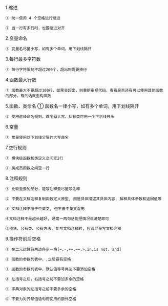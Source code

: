 1.缩进

    ① 统一使用 4 个空格进行缩进
    
    ② 当一行有多行时，也要缩进对齐
    

2.变量命名

    ① 变量名尽量小写，如有多个单词，用下划线隔开
    

3.每行最多字符数

    ① 每行字符限制不超过200个，超出则需要换行
    

4.函数最大行数

    ① 函数最大不要超过100行，如果会超出，则重新审视代码，看看是否还有可以使用其他函数的部分，有的话就重构函数
    

5.函数、类命名
    ① 函数名一律小写，如有多个单词，用下划线隔开
    
    ② 使用驼峰命名规则，首字母大写，私有类可用一个下划线开头
    

6.常量

    ① 常量使用以下划线分隔的大写命名
    

7.空行规则

    ① 模块级函数和类定义之间空2行
    
    ② 类成员函数之间空一行
    

8.注释规则

    ① 比较重要的部分，能写注释要尽量写注释
    
    ② 不要在文档注释复制函数定义原型, 而是具体描述其具体内容, 解释具体参数和返回值等
    
    ③ 文档注释不限于中英文, 但不要中英文混用
    
    ④文档注释不是越长越好, 通常一两句话能把情况说清楚即可
    
    ⑤模块、公有类、公有方法, 能写文档注释的, 应该尽量写文档注释
    

9.操作符前后空格

    ① 在二元运算符两边各空一格[=,-,+=,==,>,in,is not, and]
    
    ② 函数的参数列表中，,之后要有空格
    
    ③ 函数的参数列表中，默认值等号两边不要添加空格
    
    ④ 左括号之后，右括号之前不要加多余的空格
    
    ⑤ 字典对象的左括号之前不要多余的空格
    
    ⑥ 不要为对齐赋值语句而使用的额外空格
